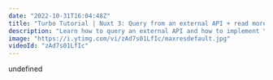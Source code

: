 ```yaml
---
date: "2022-10-31T16:04:48Z"
title: "Turbo Tutorial | Nuxt 3: Query from an external API + read more"
description: "Learn how to query an external API and how to implement \"read more\" functionality.\n\nFind the code for this tutorial here: https://github.com/Turbo-Tutorials/Nuxt3-turbos/tree/main/nuxt3-query-from-external-api\n\nVisit https://turbo-tutorials.dev/tutorials/nuxt-3-query-from-an-external-api-read-more/ for more info.\n\nBrowse more tutorials here: https://turbo-tutorials.dev"
image: "https://i.ytimg.com/vi/zAd7s01LfIc/maxresdefault.jpg"
videoId: "zAd7s01LfIc"
---
```


undefined